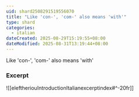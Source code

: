 ```yaml
---
uid: shard2508291519556070
title: "Like 'con-', 'com-' also means 'with'"
type: shard
categories:
  - italian
dateCreated: 2025-08-29T15:19:55+08:00
dateModified: 2025-08-31T13:19:44+08:00
---
```

Like 'con-', 'com-' also means 'with' 

### Excerpt
![[eleftheriouIntroductionItalianexcerptindex#^-20fr]]